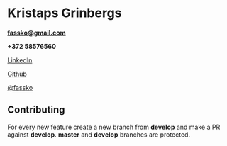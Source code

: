# Kristaps Grinbergs

**fassko@gmail.com**

**+372 58576560**

[LinkedIn](https://www.linkedin.com/in/kristapsgrinbergs/)

[Github](https://github.com/fassko)

[@fassko](https://twitter.com/fassko)

## Contributing

For every new feature create a new branch from **develop** and make a PR against **develop**. **master** and **develop** branches are protected.

